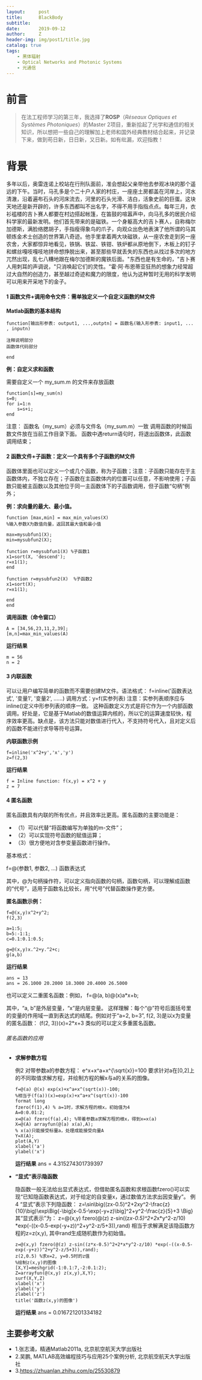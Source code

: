 ```yaml
---
layout:     post
title:      BlackBody
subtitle:   
date:       2019-09-12
author:     Z
header-img: img/post1/title.jpg
catalog: true
tags:
    - 黑体辐射
    - Optical Networks and Photonic Systems
    - 光通信
---
```

# 前言

>在法工程师学习的第三年，我选择了**ROSP**（*Réseaux Optiques et Systèmes Photoniques*）的Master 2项目，重新拾起了光学和通信的相关知识，所以想把一些自己的理解加上老师和国外经典教材结合起来，并记录下来，做到苟日新，日日新，又日新。如有纰漏，欢迎指教！


# 背景

多年以后，奥雷连诺上校站在行刑队面前，准会想起父亲带他去参观冰块的那个遥远的下午。当时，马孔多是个二十户人家的村庄，一座座土房都盖在河岸上，河水清澈，沿着遍布石头的河床流去，河里的石头光滑、洁白，活象史前的巨蛋。这块天地还是新开辟的，许多东西都叫不出名字，不得不用手指指点点。每年三月，衣衫褴楼的吉卜赛人都要在村边搭起帐篷，在笛鼓的喧嚣声中，向马孔多的居民介绍科学家的最新发明。他们首先带来的是磁铁。一个身躯高大的吉卜赛人，自称梅尔加德斯，满脸络腮胡子，手指瘦得象鸟的爪子，向观众出色地表演了他所谓的马其顿炼金术士创造的世界第八奇迹。他手里拿着两大块磁铁，从一座农舍走到另一座农舍，大家都惊异地看见，铁锅、铁盆、铁钳、铁炉都从原地倒下，木板上的钉子和螺丝嘎吱嘎吱地拼命想挣脱出来，甚至那些早就丢失的东西也从找过多次的地方兀然出现，乱七八糟地跟在梅尔加德斯的魔铁后面。"东西也是有生命的，"吉卜赛人用刺耳的声调说，"只消唤起它们的灵性。"霍·阿·布恩蒂亚狂热的想象力经常超过大自然的创造力，甚至越过奇迹和魔力的限度，他认为这种暂时无用的科学发明可以用来开采地下的金子。



#### 1 函数文件+调用命令文件：需单独定义一个自定义函数的M文件

**Matlab函数的基本结构**
```
function[输出形参表: output1, ...,outptn] = 函数名(输入形参表: input1, ... , inputn)

注释说明部分
函数体代码部分

end
```

**例：自定义求和函数**

需要自定义一个 my_sum.m 的文件来存放函数
```
function[s]=my_sum(n)
s=0;
for i=1:n
    s=s+i;
end
```

注意：
函数名（my_sum）必须与文件名（my_sum.m）一致
调用函数的时候函数文件放在当前工作目录下面。
函数中遇return语句时，将退出函数体，此函数调用结束；

#### 2 函数文件+子函数：定义一个具有多个子函数的M文件

函数体里面也可以定义一个或几个函数，称为子函数；注意：子函数只能存在于主函数体内，不独立存在；子函数在主函数体内的位置可以任意，不影响使用；子函数只能被主函数以及其他位于同一主函数体下的子函数调用，但子函数“句柄”例外；


**例：求向量的最大、最小值。**
```
function [max,min] = max_min_values(X)
%输入参数X为数值向量，返回其最大值和最小值

max=mysubfun1(X);
min=mysubfun2(X);

function r=mysubfun1(X) %子函数1
x1=sort(X, 'descend');
r=x1(1);
end

function r=mysubfun2(X)  %子函数2
x1=sort(X);
r=x1(1);

end
end
```
**调用函数（命令窗口）**
```
A = [34,56,23,11,2,39];
[m,n]=max_min_values(A)
```
**运行结果**
```
m = 56
n = 2
```

####  3 内联函数

可以让用户编写简单的函数而不需要创建M文件。语法格式：
f=inline('函数表达式', '变量1', '变量2', ……)
调用方式：y=f(实参列表)
注意：实参列表顺序应与inline()定义中形参列表的顺序一致。
这种函数定义方式是将它作为一个内部函数调用。好处是，它是基于Matlab的数值运算内核的，所以它的运算速度较快，程序效率更高。缺点是，该方法只能对数值进行代入，不支持符号代入，且对定义后的函数不能进行求导等符号运算。


**内联函数示例**
```
f=inline('x^2+y','x','y')
z=f(2,3)
```
**运行结果**
```
f = Inline function: f(x,y) = x^2 + y
z = 7
```

#### 4 匿名函数

匿名函数具有内联的所有优点，并且效率比更高。匿名函数的主要功能是：

- （1）可以代替“将函数编写为单独的m-文件”；
- （2）可以实现符号函数的赋值运算；
- （3）很方便地对含参变量函数进行操作。

基本格式：

f=@(参数1, 参数2, …) 函数表达式

其中，@为句柄操作符，可以定义指向函数的句柄，函数句柄，可以理解成函数的“代号”，适用于函数名比较长，用“代号”代替函数操作更方便。

**匿名函数示例：**

```
f=@(x,y)x^2+y^2;
f(2,3)

a=1:5;
b=5:-1:1;
c=0.1:0.1:0.5;

g=@(x,y)x.^2+y.^2+c;
g(a,b)
```
**运行结果**
```
ans = 13
ans = 26.1000 20.2000 18.3000 20.4000 26.5000
```
也可以定义二重匿名函数：例如，
f=@(a, b)@(x)a*x+b;

其中，“a, b”是外层变量，“x”是内层变量。
这样理解：每个“@”符号后面括号里的变量的作用域一直到表达式的结尾。例如对于“a=2, b=3”, f(2, 3)是以x为变量的匿名函数：
(f(2, 3))(x)=2*x+3
类似的可以定义多重匿名函数。

###### 匿名函数的应用

- **求解参数方程**

	例2 对带参数a的参数方程：
    e^x+x^a+x^{\sqrt{x}}=100
    要求针对a在[0,2]上的不同取值求解方程，并绘制方程的解x与a的关系的图像。


    ```
    f=@(a) @(x) exp(x)+x^a+x^(sqrt(x))-100;
    %相当于(f(a))(x)=exp(x)+x^a+x^(sqrt(x))-100
    format long
    fzero(f(1),4) % a=1时，求解方程的根x，初始值为4
    A=0:0.01:2;
    x=@(a) fzero(f(a),4); %带着参数a求解方程的根x，得到x=x(a)
    X=@(A) arrayfun(@(a) x(a),A);
    % x(a)只能接受标量a，处理成能接受向量A
    Y=X(A);
    plot(A,Y)
    xlabel('a')
    ylabel('x')
    ```
    **运行结果**
    ans = 4.315274301739397

- **“显式”表示隐函数**

    隐函数一般无法给出显式表达式，但借助匿名函数和求根函数fzero()可以实现“已知隐函数表达式，对于给定的自变量x，通过数值方法求出因变量y”。
    例4 “显式”表示下列隐函数：
    z=\sin\big((zx-0.5)^2+2xy^2-\frac{z}{10}\big)\exp\Big\{-\big[x-0.5-\exp(-y+z)\big]^2+y^2-\frac{z}{5}+3 \Big\}
    其“显式表示”为：
    z=@(x,y) fzero(@(z) z-sin((z*x-0.5)^2+2*x*y^2-z/10) *exp(-((x-0.5-exp(-y+z))^2+y^2-z/5+3)),rand)
    相当于求解满足该隐函数方程的z=z(x,y), 其中rand生成随机数作为初始值。

    ```
    z=@(x,y) fzero(@(z) z-sin((z*x-0.5)^2+2*x*y^2-z/10) *exp(-((x-0.5-exp(-y+z))^2+y^2-z/5+3)),rand);
    z(2,0.5) %求x=2, y=0.5时的z值
    %绘制z(x,y)的图像
    [X,Y]=meshgrid(-1:0.1:7,-2:0.1:2);
    Z=arrayfun(@(x,y) z(x,y),X,Y);
    surf(X,Y,Z)
    xlabel('x')
    ylabel('y')
    zlabel('z')
    title('函数z(x,y)的图像')
    ```
    **运行结果**
    ans = 0.016721201334182



## 主要参考文献

- 1.张志涌，精通Matlab2011a, 北京航空航天大学出版社
- 2.吴鹏, MATLAB高效编程技巧与应用25个案例分析, 北京航空航天大学出版社
- 3.https://zhuanlan.zhihu.com/p/25530879
